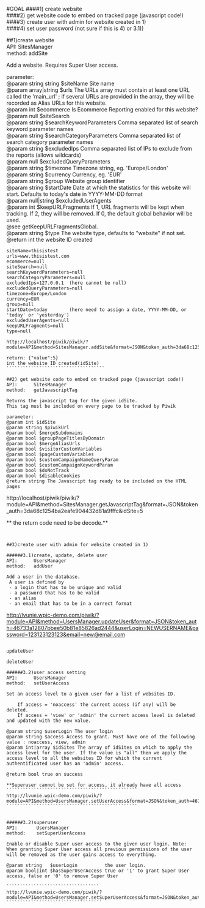 
#GOAL
####1) create website  
####2) get website code to embed on tracked page (javascript code!)  
####3) create user with admin for website created in 1)  
####4) set user password (not sure if this is 4) or 3.1))  
  
##1)create website  
API:      SitesManager  
method:	  addSite  

Add a website.
Requires Super User access.
	 
parameter:  
@param string string $siteName Site name  
@param array|string $urls The URLs array must contain at least one URL called the 'main_url' ; if several URLs are provided in the array, they will be recorded as Alias URLs for this website.  
@param int $ecommerce Is Ecommerce Reporting enabled for this website?  
@param null $siteSearch  
@param string $searchKeywordParameters Comma separated list of search keyword parameter names  
@param string $searchCategoryParameters Comma separated list of search category parameter names  
@param string $excludedIps Comma separated list of IPs to exclude from the reports (allows wildcards)  
@param null $excludedQueryParameters  
@param string $timezone Timezone string, eg. 'Europe/London'  
@param string $currency Currency, eg. 'EUR'  
@param string $group Website group identifier  
@param string $startDate Date at which the statistics for this website will start. Defaults to today's date in YYYY-MM-DD format  
@param null|string $excludedUserAgents  
@param int $keepURLFragments If 1, URL fragments will be kept when tracking. If 2, they will be removed. If 0, the default global behavior will be used.  
@see getKeepURLFragmentsGlobal.  
@param string $type The website type, defaults to "website" if not set.  
@return int the website ID created  
  
`````````````````````````````````````
siteName=thisistest  
urls=www.thisistest.com  
ecommerce=null  
siteSearch=null  
searchKeywordParameters=null  
searchCategoryParameters=null  
excludedIps=127.0.0.1  (here cannot be null)  
excludedQueryParameters=null  
timezone=Europe/London  
currency=EUR  
group=null  
startDate=today        (here need to assign a date, YYYY-MM-DD, or 'today' or 'yesterday')
excludedUserAgents=null  
keepURLFragments=null  
type=null  

http://localhost/piwik/piwik/?module=API&method=SitesManager.addSite&format=JSON&token_auth=3da68c1254ba2eafe904432d81a9fffc&siteName=thisistest&urls=www.thisistest.com&ecommerce=null&siteSearch=null&searchKeywordParameters=null&searchCategoryParameters=null&excludedIps=182.9.9.9&excludedQueryParameters=null&timezone=Europe/London&currency=EUR&group=null&startDate=today&excludedUserAgents=null&keepURLFragments=null&type=null

return: {"value":5} 
int the website ID created(idSite)
````````````````````````````````````

##2) get website code to embed on tracked page (javascript code!)  
API:      SitesManager  
method:	  getJavascriptTag  

Returns the javascript tag for the given idSite.  
This tag must be included on every page to be tracked by Piwik

parameter:  
@param int $idSite  
@param string $piwikUrl  
@param bool $mergeSubdomains  
@param bool $groupPageTitlesByDomain  
@param bool $mergeAliasUrls  
@param bool $visitorCustomVariables  
@param bool $pageCustomVariables  
@param bool $customCampaignNameQueryParam  
@param bool $customCampaignKeywordParam  
@param bool $doNotTrack  
@param bool $disableCookies  
@return string The Javascript tag ready to be included on the HTML pages  

``````````````````````````````````````
http://localhost/piwik/piwik/?module=API&method=SitesManager.getJavascriptTag&format=JSON&token_auth=3da68c1254ba2eafe904432d81a9fffc&idSite=5

** the return code need to be decode.**
````````````````````````````````````````````


##3)create user with admin for website created in 1)

######3.1)create, update, delete user
API:      UsersManager  
method:	  addUser  

Add a user in the database.  
 A user is defined by  
 - a login that has to be unique and valid  
 - a password that has to be valid  
 - an alias  
 - an email that has to be in a correct format  

````````````````````````````````````````````````````````````````
http://lvunie.wpic-demo.com/piwik/?module=API&method=UsersManager.updateUser&format=JSON&token_auth=46733a12807bbee50b81e85826ad2444&userLogin=NEWUSERNAME&password=123123123123&email=new@email.com
``````````````````````````````````````````````````````````````````

updateUser

deleteUser

######3.2)user access setting
API:      UsersManager
method:	  setUserAccess

Set an access level to a given user for a list of websites ID.  

	If access = 'noaccess' the current access (if any) will be deleted.  
	If access = 'view' or 'admin' the current access level is deleted and updated with the new value.

@param string $userLogin The user login  
@param string $access Access to grant. Must have one of the following value : noaccess, view, admin
@param int|array $idSites The array of idSites on which to apply the access level for the user. If the value is "all" then we apply the access level to all the websites ID for which the current authentificated user has an 'admin' access.

@return bool true on success  

**Superuser cannot be set for access, it already have all access  
````````````````````````````````````````````````
http://lvunie.wpic-demo.com/piwik/?module=API&method=UsersManager.setUserAccess&format=JSON&token_auth=46733a12807bbee50b81e85826ad2444&userLogin=KFC&access=view&idSites=1
````````````````````````````````````````````````


######3.2)superuser   
API:       UsersManager  
method:    setSuperUserAccess  

Enable or disable Super user access to the given user login. Note: When granting Super User access all previous permissions of the user will be removed as the user gains access to everything.

@param string   $userLogin          the user login.
@param bool|int $hasSuperUserAccess true or '1' to grant Super User access, false or '0' to remove Super User
 
``````````````````````````````````
http://lvunie.wpic-demo.com/piwik/?module=API&method=UsersManager.setSuperUserAccess&format=JSON&token_auth=46733a12807bbee50b81e85826ad2444&userLogin=NEWUSERNAME&hasSuperUserAccess=1
```````````````````````````````````





